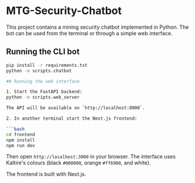 # MTG-Security-Chatbot

This project contains a mining security chatbot implemented in Python. The bot can be used from the terminal or through a simple web interface.

## Running the CLI bot

```bash
pip install -r requirements.txt
python -m scripts.chatbot

## Running the web interface

1. Start the FastAPI backend:
python -m scripts.web_server

The API will be available on `http://localhost:8000`.

2. In another terminal start the Next.js frontend:

```bash
cd frontend
npm install
npm run dev
```

Then open `http://localhost:3000` in your browser. The interface uses Kaltire's colours (black `#000000`, orange `#ff6900`, and white).

The frontend is built with Next.js.
